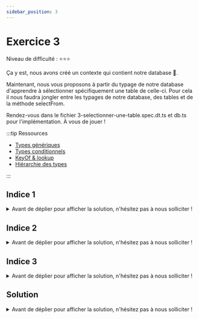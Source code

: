 ```yaml
---
sidebar_position: 3
---
```


# Exercice 3

Niveau de difficulté : ⭐️⭐️⭐️

Ça y est, nous avons créé un contexte qui contient notre database 🎉.

Maintenant, nous vous proposons à partir du typage de notre database d'apprendre à sélectionner spécifiquement une table de celle-ci. Pour cela il nous faudra jongler entre les typages de notre database, des tables et de la méthode selectFrom.

Rendez-vous dans le fichier 3-selectionner-une-table.spec.dt.ts et db.ts pour l'implémentation. À vous de jouer !

:::tip Ressources

- [Types génériques](../typescript/generic.md)
- [Types conditionnels](../typescript/conditional-types.md)
- [KeyOf & lookup](../typescript/keyof-lookup.md)
- [Hiérarchie des types](../typescript/type-hierarchy.md)

:::

## Indice 1

<details>
  <summary>Avant de déplier pour afficher la solution, n'hésitez pas à nous solliciter ! </summary>
  
  Si l'on souhaite bénéficier d'autocomplétion en invoquant `selectFrom` on peut inférer les noms des tables disponibles à partir du type de notre `Database` courante. Et la valeur adossée à la clé `_db` du _contexte_ est justement de type `Database`.

  ```ts
  type Database = {
  users: UserTable;
  companies: CompanyTable;
  };

  const context = buildContext<Database>();
  type Context = typeof context;
  // Context = { _db: Database }
  ```

  On peut accéder au type de `_db` au moyen d'un _lookup type_ via le type de notre _contexte_. 

</details>

## Indice 2

<details>
  <summary>Avant de déplier pour afficher la solution, n'hésitez pas à nous solliciter ! </summary>

  Ce qu'on peut imaginer serait d'extraire les noms des tables telles qu'elles existent dans la clé `_db` de notre _contexte_.
  
  Typiquement ici, les noms des tables auxquelles nous pourrions vouloir accéder sont les clés de l'objet en valeur de la clé `_db`. Pour extraire les clé d'un objet on dispose de l'opérateur `keyof`.

  Par exemple: 

  ```ts
  type ShopDatabase = {
    products: ProductTable,
    carts: CartTable
  }

  type TableNames = keyof ShopDatabase // "products" | "carts"
  ```

</details>

## Indice 3

<details>
  <summary>Avant de déplier pour afficher la solution, n'hésitez pas à nous solliciter ! </summary>

  On voit que `selectFrom` prend en premier paramètre un contexte initialisé avec le type d'une base de donnée. Il pourrait être utile que la signature de `selectFrom` prenne cela en compte.

  De part l'attendu de l'exercice précédent le type de retour de `buildContext<DB>()` nous est connu : 

  ```ts
  type EmptyContext<DB> = {
    _db: DB;
  };
  ```

  Mais nous ne connaissons pas à l'avance le type des bases de données qui seraient _in fine_ consommées par `selectFrom`.
  
  C'est un peu contraignant pour définir la signature de notre fonction de savoir qu'elle devra prendre en charge _n'importe quel_ (any ?) type de base deonnée...


</details>

## Solution

<details>
  <summary>Avant de déplier pour afficher la solution, n'hésitez pas à nous solliciter ! </summary>

    ```ts
    type EmptyContext<DB> = {
      _db: DB;
    };
    type AnyEmptyContext = EmptyContext<any>;

    export const selectFrom = <
      Ctx extends AnyEmptyContext,
      TB extends keyof Ctx["_db"]
    >(
      ctx: Ctx,
      tableName: TB
    ) => ({
      ...ctx,
      _operation: "select" as const,
      _table: tableName,
    });
    ```

</details>
